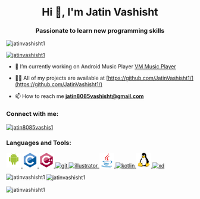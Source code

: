 <h1 align="center">Hi 👋, I'm Jatin Vashisht</h1>
<h3 align="center">Passionate to learn new programming skills</h3>

<p align="left"> <img src="https://komarev.com/ghpvc/?username=jatinvashisht1&label=Profile%20views&color=0e75b6&style=flat" alt="jatinvashisht1" /> </p>

<p align="left"> <a href="https://github.com/ryo-ma/github-profile-trophy"><img src="https://github-profile-trophy.vercel.app/?username=jatinvashisht1" alt="jatinvashisht1" /></a> </p>

- 🔭 I’m currently working on Android Music Player [VM Music Player](https://github.com/JatinVashisht1/VM-Music-Player-App)

- 👨‍💻 All of my projects are available at [https://github.com/JatinVashisht1/](https://github.com/JatinVashisht1/)

- 📫 How to reach me **jatin8085vashisht@gmail.com**

<h3 align="left">Connect with me:</h3>
<p align="left">
<a href="https://www.hackerrank.com/jatin8085vashis1" target="blank"><img align="center" src="https://raw.githubusercontent.com/rahuldkjain/github-profile-readme-generator/master/src/images/icons/Social/hackerrank.svg" alt="jatin8085vashis1" height="30" width="40" /></a>
</p>

<h3 align="left">Languages and Tools:</h3>
<p align="left"> <a href="https://developer.android.com" target="_blank"> <img src="https://raw.githubusercontent.com/devicons/devicon/master/icons/android/android-original-wordmark.svg" alt="android" width="40" height="40"/> </a> <a href="https://www.cprogramming.com/" target="_blank"> <img src="https://raw.githubusercontent.com/devicons/devicon/master/icons/c/c-original.svg" alt="c" width="40" height="40"/> </a> <a href="https://www.w3schools.com/cpp/" target="_blank"> <img src="https://raw.githubusercontent.com/devicons/devicon/master/icons/cplusplus/cplusplus-original.svg" alt="cplusplus" width="40" height="40"/> </a> <a href="https://git-scm.com/" target="_blank"> <img src="https://www.vectorlogo.zone/logos/git-scm/git-scm-icon.svg" alt="git" width="40" height="40"/> </a> <a href="https://www.adobe.com/in/products/illustrator.html" target="_blank"> <img src="https://www.vectorlogo.zone/logos/adobe_illustrator/adobe_illustrator-icon.svg" alt="illustrator" width="40" height="40"/> </a> <a href="https://www.java.com" target="_blank"> <img src="https://raw.githubusercontent.com/devicons/devicon/master/icons/java/java-original.svg" alt="java" width="40" height="40"/> </a> <a href="https://kotlinlang.org" target="_blank"> <img src="https://www.vectorlogo.zone/logos/kotlinlang/kotlinlang-icon.svg" alt="kotlin" width="40" height="40"/> </a> <a href="https://www.linux.org/" target="_blank"> <img src="https://raw.githubusercontent.com/devicons/devicon/master/icons/linux/linux-original.svg" alt="linux" width="40" height="40"/> </a> <a href="https://www.adobe.com/products/xd.html" target="_blank"> <img src="https://cdn.worldvectorlogo.com/logos/adobe-xd.svg" alt="xd" width="40" height="40"/> </a> </a> </p>

<p><img align="left" src="https://github-readme-stats.vercel.app/api/top-langs?username=jatinvashisht1&show_icons=true&locale=en&layout=compact" alt="jatinvashisht1" /></p>

<p>&nbsp;<img align="center" src="https://github-readme-stats.vercel.app/api?username=jatinvashisht1&show_icons=true&locale=en" alt="jatinvashisht1" /></p>

<p><img align="center" src="https://github-readme-streak-stats.herokuapp.com/?user=jatinvashisht1&" alt="jatinvashisht1" /></p>
